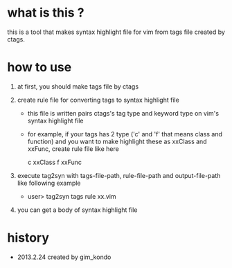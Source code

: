 # what is this ?

this is a tool that makes syntax highlight file for vim from tags file created by ctags.

# how to use

1. at first, you should make tags file by ctags
2. create rule file for converting tags to syntax highlight file
    - this file is written pairs ctags's tag type and keyword type on vim's syntax highlight file
    - for example, if your tags has 2 type ('c' and 'f' that means class and function) and you want to
      make highlight these as xxClass and xxFunc, create rule file like here
      
        c xxClass
        f xxFunc

3. execute tag2syn with tags-file-path, rule-file-path and output-file-path like following example
    - user> tag2syn tags rule xx.vim

4. you can get a body of syntax highlight file

# history

- 2013.2.24 created by gim_kondo

